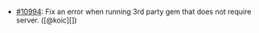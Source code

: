 * [#10994](https://github.com/rubocop/rubocop/issues/10994): Fix an error when running 3rd party gem that does not require server. ([@koic][])
